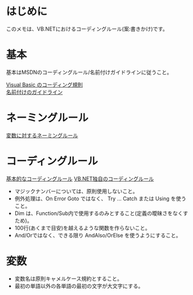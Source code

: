 
# はじめに

このメモは、VB.NETにおけるコーディングルール(案:書きかけ)です。

# 基本

基本はMSDNのコーディングルール/名前付けガイドラインに従うこと。

[Visual Basic のコーディング規則](https://docs.microsoft.com/ja-jp/dotnet/visual-basic/programming-guide/program-structure/coding-conventions)  
[名前付けのガイドライン](https://docs.microsoft.com/ja-jp/dotnet/standard/design-guidelines/naming-guidelines)

# ネーミングルール

[変数に対するネーミングルール](./naming/variables.md)

# コーディングルール

[基本的なコーディングルール](./coding/basis.md)
[VB.NET独自のコーディングルール](./coding/vbnet.md)

- マジックナンバーについては、原則使用しないこと。  
- 例外処理は、On Error Goto ではなく、 Try ... Catch または Using を使うこと。  
- Dim は、Function/Sub内で使用するのみとすること(定義の曖昧さをなくすため)。  
- 100行(あくまで目安)を越えるような関数を作らないこと。  
- And/Orではなく、できる限り AndAlso/OrElse を使うようにすること。  

# 変数

- 変数名は原則キャメルケース規約とすること。
- 最初の単語以外の各単語の最初の文字が大文字にする。